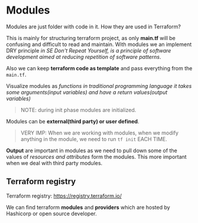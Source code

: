 # Modules

Modules are just folder with code in it. How they are used in Terraform?

This is mainly for structuring terraform project, as only **main.tf** will be confusing and difficult to read and maintain. With modules we an implement DRY principle *in SE Don't Repeat Yourself, is a principle of software development aimed at reducing repetition of software patterns*.

Also we can keep **terraform code as template** and pass everything from the `main.tf`.

Visualize modules as *functions in traditional programming language it takes some arguments(input variables) and have a return values(output variables)*

> NOTE: during init phase modules are initialized.

Modules can be **external(third party) or user defined**.

> VERY IMP: When we are working with modules, when we modify anything in the module, we need to run `tf init` EACH TIME.

**Output** are important in modules as we need to pull down some of the values of *resources and attributes* form the modules. This more important when we deal with third party modules.

## Terraform registry

Terraform registry: https://registry.terraform.io/

We can find terraform **modules** and **providers** which are hosted by Hashicorp or open source developer.

